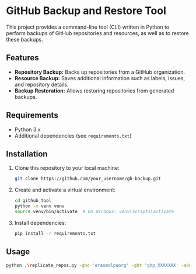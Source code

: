 # GitHub Backup and Restore Tool

This project provides a command-line tool (CLI) written in Python to perform backups of GitHub repositories and resources, as well as to restore these backups.

## Features

- **Repository Backup:** Backs up repositories from a GitHub organization.
- **Resource Backup:** Saves additional information such as labels, issues, and repository details.
- **Backup Restoration:** Allows restoring repositories from generated backups.

## Requirements

- Python 3.x
- Additional dependencies (see `requirements.txt`)

## Installation

1. Clone this repository to your local machine:

    ```bash
    git clone https://github.com/your_username/gh-backup.git
    ```

2. Create and activate a virtual environment:

    ```bash
    cd github_tool
    python -m venv venv
    source venv/bin/activate  # On Windows: venv\Scripts\activate
    ```

3. Install dependencies:

    ```bash
    pip install -r requirements.txt
    ```

## Usage

```bash
python .\replicate_repos.py -gho 'erasmolpaorg' -ght 'ghp_XXXXXXX' -adoo 'erasmolpa' -adop 'org-automation-test' -adot 'baw_XXXXXXXX'
